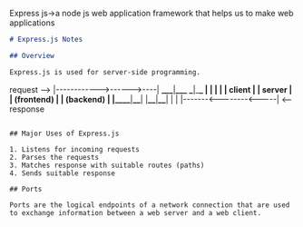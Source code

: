 Express js->a node js web application framework that helps us to make web applications

```markdown
# Express.js Notes

## Overview

Express.js is used for server-side programming.
```

request -->
|------------>------>----|
**\_\_\_**|**\_\_\_** ****\_****|\_**\_
| | | |
| client | | server |
| (frontend) | | (backend) |
|\_\_\_\_**|**\_\_**| |**\_\_**|**\_\_**|
| |
|-------<--------<-----|
<-- response

```

## Major Uses of Express.js

1. Listens for incoming requests
2. Parses the requests
3. Matches response with suitable routes (paths)
4. Sends suitable response

## Ports

Ports are the logical endpoints of a network connection that are used to exchange information between a web server and a web client.
```
